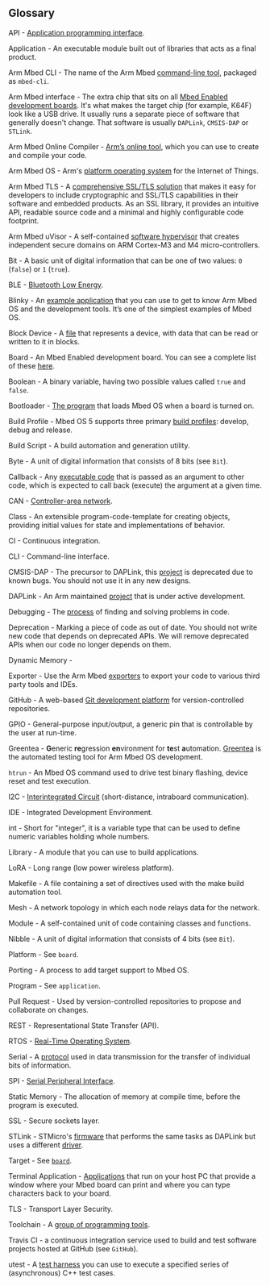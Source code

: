 ## Glossary

API - [Application programming interface](/docs/v5.4/reference/api-references.html).

Application - An executable module built out of libraries that acts as a final product.

Arm Mbed CLI - The name of the Arm Mbed [command-line tool](/docs/v5.4/tools/mbed-cli.html), packaged as `mbed-cli`.

Arm Mbed interface - The extra chip that sits on all [Mbed Enabled development boards](/docs/v5.4/introduction/how-mbed-works.html#architecture-diagram). It's what makes the target chip (for example, K64F) look like a USB drive. It usually runs a separate piece of software that generally doesn't change. That software is usually `DAPLink`, `CMSIS-DAP` or `STLink`.

Arm Mbed Online Compiler - [Arm’s online tool](/docs/v5.4/tools/online.html), which you can use to create and compile your code.

Arm Mbed OS - Arm's [platform operating system](https://docs.mbed.com/) for the Internet of Things.

Arm Mbed TLS - A [comprehensive SSL/TLS solution](/docs/v5.4/reference/api-references.html#arm-mbed-tls) that makes it easy for developers to include cryptographic and SSL/TLS capabilities in their software and embedded products. As an SSL library, it provides an intuitive API, readable source code and a minimal and highly configurable code footprint.

Arm Mbed uVisor - A self-contained [software hypervisor](/docs/v5.4/reference/api-references.html#uvisor) that creates independent secure domains on ARM Cortex-M3 and M4 micro-controllers. 

Bit - A basic unit of digital information that can be one of two values: `0` (`false`) or `1` (`true`).

BLE - [Bluetooth Low Energy](/docs/v5.4/reference/api-references.html#bluetooth-low-energy-ble-1).

Blinky - An [example application](/docs/v5.4/tutorials/your-first-arm-mbed-application.html) that you can use to get to know Arm Mbed OS and the development tools. It’s one of the simplest examples of Mbed OS.

Block Device - A [file](/docs/v5.4/reference/api-references.html#block-devices) that represents a device, with data that can be read or written to it in blocks.

Board - An Mbed Enabled development board. You can see a complete list of these [here](https://developer.mbed.org/platforms/).

Boolean - A binary variable, having two possible values called `true` and `false`.

Bootloader - [The program](/docs/v5.4/tutorials/creating-and-using-a-bootloader.html) that loads Mbed OS when a board is turned on.

Build Profile - Mbed OS 5 supports three primary [build profiles](/docs/v5.4/tools/mbed-cli.html#build-profiles): develop, debug and release.

Build Script - A build automation and generation utility.

Byte - A unit of digital information that consists of 8 bits (see `Bit`).

Callback - Any [executable code](/docs/v5.4/reference/api-references.html#callback) that is passed as an argument to other code, which is expected to call back (execute) the argument at a given time.

CAN - [Controller-area network](/docs/v5.4/reference/api-references.html#can).

Class - An extensible program-code-template for creating objects, providing initial values for state and implementations of behavior.

CI - Continuous integration.

CLI - Command-line interface. 

CMSIS-DAP - The precursor to DAPLink, this [project](https://github.com/mbedmicro/cmsis-dap) is deprecated due to known bugs. You should not use it in any new designs.

DAPLink - An Arm maintained [project](https://github.com/mbedmicro/DAPLink) that is under active development.

Debugging - The [process](/docs/v5.4/tools/debugging.html) of finding and solving problems in code.

Deprecation - Marking a piece of code as out of date. You should not write new code that depends on deprecated APIs. We will remove deprecated APIs when our code no longer depends on them.

Dynamic Memory - 

Exporter - Use the Arm Mbed [exporters](/docs/v5.4/tools/exporting.html#about-the-exporters) to export your code to various third party tools and IDEs.

GitHub - A web-based [Git development platform](https://github.com/armmbed/mbed-os) for version-controlled repositories.

GPIO - General-purpose input/output, a generic pin that is controllable by the user at run-time.

Greentea - **G**eneric **re**gression **en**vironment for **te**st **a**utomation. [Greentea](/docs/v5.4/tools/testing-1.html#greentea---test-automation-for-arm-mbed) is the automated testing tool for Arm Mbed OS development.

`htrun` - An Mbed OS command used to drive test binary flashing, device reset and test execution.

I2C - [Interintegrated Circuit](/docs/v5.4/reference/api-references.html#i2c) (short-distance, intraboard communication).

IDE - Integrated Development Environment.

int - Short for "integer", it is a variable type that can be used to define numeric variables holding whole numbers.

Library - A module that you can use to build applications.

LoRA - Long range (low power wireless platform).

Makefile - A file containing a set of directives used with the make build automation tool. 

Mesh - A network topology in which each node relays data for the network.

Module - A self-contained unit of code containing classes and functions.

Nibble - A unit of digital information that consists of 4 bits (see `Bit`).

Platform - See `board`.

Porting - A process to add target support to Mbed OS.

Program - See `application`.

Pull Request - Used by version-controlled repositories to propose and collaborate on changes.

REST - Representational State Transfer (API).

RTOS - [Real-Time Operating System](/docs/v5.4/reference/api-references.html#rtos).

Serial - A [protocol](/docs/v5.4/reference/api-references.html#serial) used in data transmission for the transfer of individual bits of information.

SPI - [Serial Peripheral Interface](/docs/v5.4/reference/api-references.html#spi).

Static Memory - The allocation of memory at compile time, before the program is executed.

SSL - Secure sockets layer.

STLink - STMicro's [firmware](http://www.st.com/content/st_com/en/products/embedded-software/development-tool-software/stsw-link007.html) that performs the same tasks as DAPLink but uses a different [driver](http://www.st.com/content/st_com/en/products/embedded-software/development-tool-software/stsw-link009.html).

Target - See [`board`](/docs/v5.4/introduction/glossary.html#board).

Terminal Application - [Applications](/docs/v5.4/tutorials/serial-communication.html#terminal-applications) that run on your host PC that provide a window where your Mbed board can print and where you can type characters back to your board.

TLS - Transport Layer Security.

Toolchain - A [group of programming tools](/docs/v5.4/tools/exporting.html#setting-up-a-local-debug-toolchain).

Travis CI - a continuous integration service used to build and test software projects hosted at GitHub (see `GitHub`).

utest - A [test harness](/docs/v5.4/tools/testing-1.html#utest-asynchronous-c-test-harness) you can use to execute a specified series of (asynchronous) C++ test cases.
